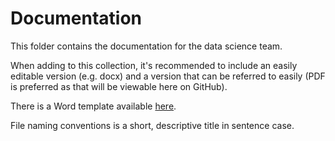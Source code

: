 # Documentation
This folder contains the documentation for the data science team.

When adding to this collection, it's recommended to include an easily editable version (e.g. docx) and a version that can be referred to easily (PDF is preferred as that will be viewable here on GitHub).

There is a Word template available [here](./Documentation%20template.dotx).

File naming conventions is a short, descriptive title in sentence case.